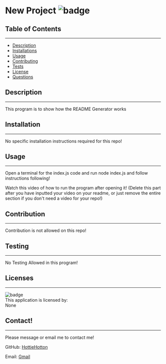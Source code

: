 # New Project ![badge](https://img.shields.io/badge/license-None-blue)<br/>

  ## Table of Contents
  --------------------
  - [Description](#description)
  - [Installations](#installation)
  - [Usage](#usage)
  - [Contributing](#contribution)
  - [Tests](#testing)
  - [License](#licenses)
  - [Questions](#contact)

  ## Description
  --------------
  This program is to show how the README Generator works

  ## Installation
  ---------------
  No specific installation instructions required for this repo!

  ## Usage
  ---------------------
  Open a terminal for the index.js code and run node index.js and follow instructions following!

  Watch this video of how to run the program after opening it!
  (Delete this part after you have inputted your video on your readme, or just remove
  the entire section if you don't need a video for your repo!)

  ## Contribution
  --------------------------
  Contribution is not allowed on this repo!

  ## Testing
  ---------------------
  No Testing Allowed in this program!

  ## Licenses
  ----------------
  ![badge](https://img.shields.io/badge/license-None-blue)
  <br/>
  This application is licensed by: <br/> None

  

  ## Contact!
  --------------
  Please message or email me to contact me!
  
  GitHub: [HottieHotton](https://github.com/HottieHotton)

  Email: [Gmail](mailto:name@example.com)

